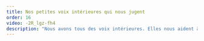 ```yaml
---
title: Nos petites voix intérieures qui nous jugent
order: 16
video: -2R_lgz-fh4
description: "Nous avons tous des voix intérieures. Elles nous aident à penser, à débattre avec nous même, inventer, prendre des décisions ... Mais parfois ces voix nous jugent et nous agressent ! A quoi servent ces petites voix et comment les canaliser ? C'est ce qu'on verra dans cette vidéo."
---
```

